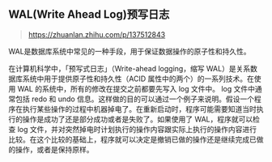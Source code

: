 ## WAL(Write Ahead Log)预写日志

> https://zhuanlan.zhihu.com/p/137512843

WAL是数据库系统中常见的一种手段，用于保证数据操作的原子性和持久性。

在计算机科学中，「预写式日志」（Write-ahead logging，缩写 WAL）是关系数据库系统中用于提供原子性和持久性（ACID 属性中的两个）的一系列技术。在使用 WAL 的系统中，所有的修改在提交之前都要先写入 log 文件中。
log 文件中通常包括 redo 和 undo 信息。这样做的目的可以通过一个例子来说明。假设一个程序在执行某些操作的过程中机器掉电了。在重新启动时，程序可能需要知道当时执行的操作是成功了还是部分成功或者是失败了。如果使用了 WAL，程序就可以检查 log 文件，并对突然掉电时计划执行的操作内容跟实际上执行的操作内容进行比较。在这个比较的基础上，程序就可以决定是撤销已做的操作还是继续完成已做的操作，或者是保持原样。

